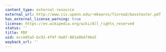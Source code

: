 ```yaml
---
content_type: external-resource
external_url: http://www.cis.upenn.edu/~mkearns/finread/boostexter.pdf
has_external_license_warning: true
license: https://en.wikipedia.org/wiki/All_rights_reserved
status: ''
title: PDF
uid: ecce85a5-bc92-4f4f-9a07-081e0bd746e5
wayback_url: ''
---
```

